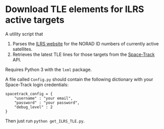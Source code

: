 
# Download TLE elements for ILRS active targets

A utility script that

1. Parses the [ILRS website] for the NORAD ID numbers of currently active satellites.
2. Retrieves the latest TLE lines for those targets from the [Space-Track] API.

Requires Python 3 with the `lxml` package.

A file called `Config.py` should contain the following dictionary with your Space-Track login credentials:

```
spacetrack_config = {
    "username" : "your email",
    "password" : "your password",
    "debug_level" : 2
}
```

Then just run `python get_ILRS_TLE.py`.

[ILRS website]: (https://ilrs.cddis.eosdis.nasa.gov/missions/satellite_missions/current_missions/index.html) 
[Space-Track]: (https://www.space-track.org/auth/login)
